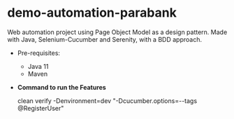 # demo-automation-parabank

Web automation project using Page Object Model as a design pattern. Made with Java, Selenium-Cucumber and Serenity, with a BDD approach.

* Pre-requisites:
    * Java 11
    * Maven


* **Command to run the Features**

  clean verify -Denvironment=dev "-Dcucumber.options=--tags @RegisterUser"

